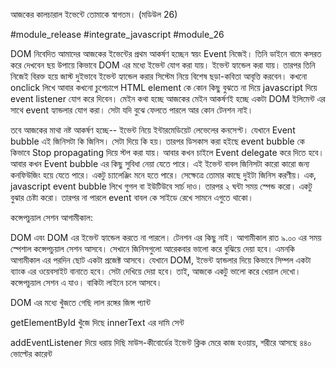 আজকের কালচারাল ইভেন্টে তোমাকে স্বাগতম। (মডিউল 26)

#module_release #integrate_javascript #module_26



DOM নিবেদিত আমাদের আজকের ইভেন্টের প্রথম আকর্ষণ হচ্ছেন স্বয়ং Event নিজেই। তিনি ডাইনে বামে কসরত করে দেখবেন ছয় উপায়ে কিভাবে DOM এর মধ্যে ইভেন্ট যোগ করা যায়। ইভেন্ট হ্যান্ডেল করা যায়। তারপর তিনি নিজেই বিরক্ত হয়ে জাস্ট দুইভাবে ইভেন্ট হ্যান্ডেল করার সিস্টেম নিয়ে বিশেষ ছড়া-কবিতা আবৃত্তি করবেন। কখনো onclick লিখে আবার কখনো চুপেচাপে HTML element কে কোন কিছু বুঝতে না দিয়ে javascript দিয়ে event listener যোগ করে দিবেন। মেইন কথা হচ্ছে আজকের মেইন আকর্ষণই হচ্ছে একটা DOM ইলিমেন্ট এর সাথে event হ্যান্ডলার যোগ করা। সেটা যদি বুঝে ফেলতে পারলে আর কোন টেনশন নাই। 



তবে আজকের মাথা নষ্ট আকর্ষণ হচ্ছে-- ইভেন্ট নিয়ে ইন্টারমেডিয়েট লেভেলের কনসেপ্ট। যেখানে Event bubble এই জিনিসটা কি জিনিস। সেটা দিয়ে কি হয়। তারপর ডিসকাস করা হইছে event bubble কে কিভাবে Stop propagating দিয়ে স্টপ করা যায়। আবার কখন চাইলে Event delegate করে দিতে হবে। আবার কখন Event bubble এর কিছু সুবিধা নেয়া যেতে পারে। এই ইভেন্ট বাবল জিনিসটা কারো কারো জন্য কনফিউজিং হয়ে যেতে পারে। একটু চ্যালেঞ্জিং মনে হতে পারে। সেক্ষেত্রে তোমার কাছে দুইটা জিনিস করণীয়। এক, javascript event bubble লিখে গুগল বা ইউটিউবে সার্চ দাও। তারপর ২ ঘন্টা সময় স্পেন্ড করো। একটু বুঝার চেষ্টা করো। তারপর না পারলে event বাবল কে সাইডে রেখে সামনে এগুতে থাকো। 



কন্সেপচুয়াল সেশন আগামীকাল: 

DOM এবং DOM এর ইভেন্ট হ্যান্ডেল করতে না পারলে। টেনশন এর কিছু নাই। আগামীকাল রাত ৯.০০ এর সময় স্পেশাল কন্সেপচুয়াল সেশন আসবে। সেখানে জিনিসগুলো আরেকবার ভালো করে বুঝিয়ে দেয়া হবে। এমনকি আগামীকাল এর পরদিন ছোট একটা প্রজেক্ট আসবে। যেখানে DOM, ইভেন্ট হ্যান্ডলার দিয়ে কিভাবে সিম্পল একটা ব্যাংক এর ওয়েবসাইট বানাতে হবে। সেটা দেখিয়ে দেয়া হবে। তাই, আজকে একটু ভালো করে খেয়াল দেখো। কন্সেপচুয়াল সেশন এ যাও। বাকিটা লাইনে চলে আসবে। 



DOM এর মধ্যে খুঁজতে গেছি লাল রঙ্গের জিন্স প্যান্ট 

getElementById খুঁজে দিছে innerText এর দামি সেন্ট 

addEventListener দিয়ে ধরায় দিছি মাউস-কীবোর্ডের ইভেন্ট ক্লিক মেরে কাজ হওয়ায়, শরীরে আসছে ৪৪০ ভোল্টের কারেন্ট

